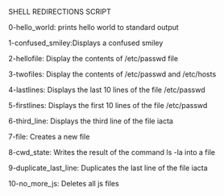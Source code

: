SHELL REDIRECTIONS SCRIPT

0-hello_world: prints hello world to standard output

1-confused_smiley:Displays a confused smiley

2-hellofile: Display the contents of /etc/passwd file

3-twofiles: Display the contents of /etc/passwd and /etc/hosts

4-lastlines: Displays the last 10 lines of the file /etc/passwd

5-firstlines: Displays the first 10 lines of the file /etc/passwd

6-third_line: Displays the third line of the file iacta

7-file: Creates a new file

8-cwd_state: Writes the result of the command ls -la into a file

9-duplicate_last_line: Duplicates the last line of the file iacta

10-no_more_js: Deletes all js files
